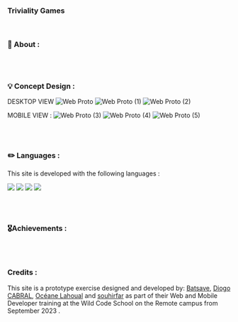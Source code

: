 <!--Head-->

<h3> Triviality Games</h3>
<br>

### 📄 About :

<br>
<br>

### 💡 Concept Design :

DESKTOP VIEW
![Web Proto](https://github.com/WildCodeSchool-2023-09/JS-RemoteFR-SACOD-P2-Red-Force/assets/138216585/6bc46efb-93e1-4378-9fe1-604dd2dba4e5)
![Web Proto (1)](https://github.com/WildCodeSchool-2023-09/JS-RemoteFR-SACOD-P2-Red-Force/assets/138216585/c2772763-d96b-420a-914d-786c70f2f303)
![Web Proto (2)](https://github.com/WildCodeSchool-2023-09/JS-RemoteFR-SACOD-P2-Red-Force/assets/138216585/c88888a6-6572-4be5-843d-29fee294a8d8)

MOBILE VIEW : 
![Web Proto (3)](https://github.com/WildCodeSchool-2023-09/JS-RemoteFR-SACOD-P2-Red-Force/assets/138216585/a8e77a56-734e-46da-94a8-4906b731e55d)
![Web Proto (4)](https://github.com/WildCodeSchool-2023-09/JS-RemoteFR-SACOD-P2-Red-Force/assets/138216585/ff982ba1-e2f7-4baf-8f24-8633c694d7e8)
![Web Proto (5)](https://github.com/WildCodeSchool-2023-09/JS-RemoteFR-SACOD-P2-Red-Force/assets/138216585/ecc10194-5891-4e12-a6b5-a306aa577b82)

<br>
<br>
 
### ✏️ Languages : 
This site is developed with the following languages : <br>
<p dir="auto">
<img src="https://camo.githubusercontent.com/5d3b0191832237fcbfc6d4497524e8bb547c6bfc9eafb738d5205c629d202067/68747470733a2f2f696d672e736869656c64732e696f2f62616467652f68746d6c352532302d2532334533344632362e7376673f267374796c653d666f722d7468652d6261646765266c6f676f3d68746d6c35266c6f676f436f6c6f723d7768697465" data-canonical-src="https://img.shields.io/badge/html5%20-%23E34F26.svg?&amp;style=for-the-badge&amp;logo=html5&amp;logoColor=white" style="max-width: 100%;">
<img src="https://camo.githubusercontent.com/5ed492db9c79ad5990eda7dc80923377f0e7096b18a4d1e9b86c8987dc0e5aa5/68747470733a2f2f696d672e736869656c64732e696f2f62616467652f637373332532302d2532333135373242362e7376673f267374796c653d666f722d7468652d6261646765266c6f676f3d63737333266c6f676f436f6c6f723d7768697465" data-canonical-src="https://img.shields.io/badge/css3%20-%231572B6.svg?&amp;style=for-the-badge&amp;logo=css3&amp;logoColor=white" style="max-width: 100%;">      
<img src="https://camo.githubusercontent.com/62d37abe760867620e0baea1066303719d630a82936837ba7bff6b0c754e3c9f/68747470733a2f2f696d672e736869656c64732e696f2f62616467652f6a6176617363726970742532302d2532333332333333302e7376673f267374796c653d666f722d7468652d6261646765266c6f676f3d6a617661736372697074266c6f676f436f6c6f723d253233463744463145" data-canonical-src="https://img.shields.io/badge/javascript%20-%23323330.svg?&amp;style=for-the-badge&amp;logo=javascript&amp;logoColor=%23F7DF1E" style="max-width: 100%;">
<img src="https://camo.githubusercontent.com/ad8dafdc0932ce42ad64696e7f4957228e513eef86b0acf280d4682fb15ae3cf/68747470733a2f2f696d672e736869656c64732e696f2f62616467652f72656163744a532532302d2532333230323332612e7376673f267374796c653d666f722d7468652d6261646765266c6f676f3d7265616374266c6f676f436f6c6f723d253233363144414642" data-canonical-src="https://img.shields.io/badge/reactJS%20-%2320232a.svg?&amp;style=for-the-badge&amp;logo=react&amp;logoColor=%2361DAFB" style="max-width: 100%;">
</p>

<br>
<br>
 
### 🎖️Achievements :

<br>
<br>

### Credits :

This site is a prototype exercise designed and developed by: [Batsave](https://github.com/batsave), [Diogo CABRAL](https://github.com/diogo596), [Océane Lahoual](https://github.com/Midunighto) and [souhirfar](https://github.com/souhirfar) as part of their Web and Mobile Developer training at the Wild Code School on the Remote campus from September 2023 .

<br>
<br>
<br>
<br>
